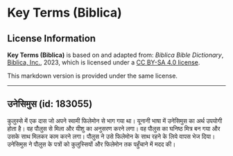 # Key Terms (Biblica)

## License Information

**Key Terms (Biblica)** is based on and adapted from: _Biblica Bible Dictionary_, [Biblica, Inc.](https://www.biblica.com/), 2023, which is licensed under a [CC BY-SA 4.0 license](https://creativecommons.org/licenses/by-sa/4.0/legalcode.en).

This markdown version is provided under the same license.



--------------------------------

## उनेसिमुस (id: 183055)

कुलुस्से में एक दास जो अपने स्वामी फिलेमोन से भाग गया था। यूनानी भाषा में उनेसिमुस का अर्थ उपयोगी होता है। वह पौलुस से मिला और यीशु का अनुसरण करने लगा। वह पौलुस का घनिष्ठ मित्र बन गया और उसके साथ मिलकर काम करने लगा। पौलुस ने उसे फिलेमोन के साथ रहने के लिये वापस भेज दिया। उनेसिमुस ने पौलुस के पत्रों को कुलुस्सियों और फिलेमोन तक पहुँचाने में मदद की।


